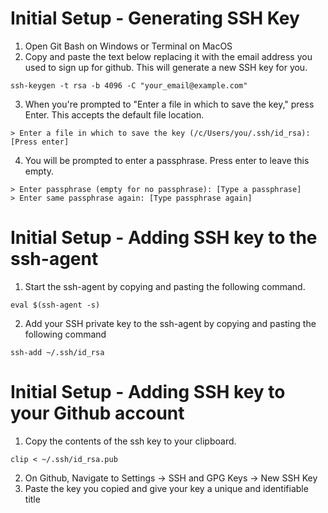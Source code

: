 # Initial Setup - Generating SSH Key
1. Open Git Bash on Windows or Terminal on MacOS
2. Copy and paste the text below replacing it with the email address you used to sign up for github. This will generate a new SSH key for you.   
```
ssh-keygen -t rsa -b 4096 -C "your_email@example.com"
```
3. When you're prompted to "Enter a file in which to save the key," press Enter. This accepts the default file location.
```
> Enter a file in which to save the key (/c/Users/you/.ssh/id_rsa):[Press enter]
```
4. You will be prompted to enter a passphrase. Press enter to leave this empty. 
```
> Enter passphrase (empty for no passphrase): [Type a passphrase]
> Enter same passphrase again: [Type passphrase again]
```

# Initial Setup - Adding SSH key to the ssh-agent
1. Start the ssh-agent by copying and pasting the following command.
```
eval $(ssh-agent -s)
```
2. Add your SSH private key to the ssh-agent by copying and pasting the following command
```
ssh-add ~/.ssh/id_rsa
```

# Initial Setup - Adding SSH key to your Github account
1. Copy the contents of the ssh key to your clipboard.
```
clip < ~/.ssh/id_rsa.pub
```
2. On Github, Navigate to Settings -> SSH and GPG Keys -> New SSH Key
3. Paste the key you copied and give your key a unique and identifiable title
